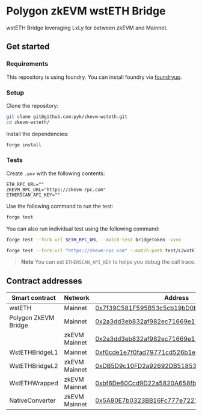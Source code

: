 # Polygon zkEVM wstETH Bridge

wstETH Bridge leveraging LxLy for between zkEVM and Mainnet.

## Get started

### Requirements

This repository is using foundry. You can install foundry via
[foundryup](https://book.getfoundry.sh/getting-started/installation).

### Setup

Clone the repository:

```sh
git clone git@github.com:pyk/zkevm-wsteth.git
cd zkevm-wsteth/
```

Install the dependencies:

```sh
forge install
```

### Tests

Create `.env` with the following contents:

```
ETH_RPC_URL=""
ZKEVM_RPC_URL="https://zkevm-rpc.com"
ETHERSCAN_API_KEY=""
```

Use the following command to run the test:

```sh
forge test
```

You can also run individual test using the following command:

```sh
forge test --fork-url $ETH_RPC_URL --match-test bridgeToken -vvvv

forge test --fork-url "https://zkevm-rpc.com" --match-path test/L2wstETH.t.sol --match-test testBridgeWithMockedBridge -vvvv
```

> **Note**
> You can set `ETHERSCAN_API_KEY` to helps you debug the call trace.

## Contract addresses

| Smart contract       | Network       | Address                                                                                                                             |
| -------------------- | ------------- | ----------------------------------------------------------------------------------------------------------------------------------- |
| wstETH               | Mainnet       | [0x7f39C581F595B53c5cb19bD0b3f8dA6c935E2Ca0](https://etherscan.io/address/0x7f39C581F595B53c5cb19bD0b3f8dA6c935E2Ca0)               |
| Polygon ZkEVM Bridge | Mainnet       | [0x2a3dd3eb832af982ec71669e178424b10dca2ede](https://etherscan.io/address/0x2a3dd3eb832af982ec71669e178424b10dca2ede)               |
|                      | zkEVM Mainnet | [0x2a3dd3eb832af982ec71669e178424b10dca2ede](https://zkevm.polygonscan.com/address/0x2a3dd3eb832af982ec71669e178424b10dca2ede)      |
| WstETHBridgeL1       | Mainnet       | [0xf0cde1e7f0fad79771cd526b1eb0a12f69582c01](https://etherscan.io/address/0xf0cde1e7f0fad79771cd526b1eb0a12f69582c01#code)          |
| WstETHBridgeL2       | zkEVM Mainnet | [0xDB5D9c10FD2a92692DB51853e06058EE0436d69B](https://zkevm.polygonscan.com/address/0xdb5d9c10fd2a92692db51853e06058ee0436d69b#code) |
| WstETHWrapped        | zkEVM Mainnet | [0xbf6De60Ccd9D22a5820A658fbE9fc87975EA204f](https://zkevm.polygonscan.com/address/0xbf6De60Ccd9D22a5820A658fbE9fc87975EA204f#code) |
| NativeConverter      | zkEVM Mainnet | [0x5A80E7b0323BB16Fc777e7221E88809c077a2f01](https://zkevm.polygonscan.com/address/0x5a80e7b0323bb16fc777e7221e88809c077a2f01)      |
